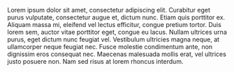 Lorem ipsum dolor sit amet, consectetur adipiscing elit. Curabitur eget purus vulputate, consectetur augue et, dictum nunc. Etiam quis porttitor ex. Aliquam massa mi, eleifend vel lectus efficitur, congue pretium tortor. Duis lorem sem, auctor vitae porttitor eget, congue eu lacus. Nullam ultrices urna purus, eget dictum nunc feugiat vel. Vestibulum ultricies magna neque, at ullamcorper neque feugiat nec. Fusce molestie condimentum ante, non dignissim eros consequat nec. Maecenas malesuada mollis erat, vel ultrices justo posuere non. Nam sed risus at lorem rhoncus interdum.